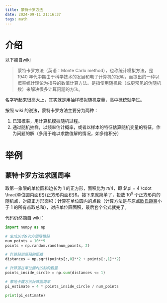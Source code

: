 ```yaml
---
title: 蒙特卡罗方法
date: 2024-09-11 21:16:37
tags: math
---
```


# 介绍

以下摘自[wiki](https://zh.wikipedia.org/wiki/%E8%92%99%E5%9C%B0%E5%8D%A1%E7%BE%85%E6%96%B9%E6%B3%95)

> 蒙特卡罗方法（英语：Monte Carlo method），也称统计模拟方法，是 1940 年代中期由于科学技术的发展和电子计算机的发明，而提出的一种以概率统计理论为指导的数值计算方法。是指使用随机数（或更常见的伪随机数）来解决很多计算问题的方法。

名字听起来很高大上，其实就是用抽样模拟随机变量，高中概统就学过。

按照 wiki 的说法，蒙特卡罗方法主要分为两种：

1. 已知概率，用计算机模拟随机过程。
2. 通过随机抽样，以频率估计概率，或者以样本的特征估算随机变量的特征，作为问题的解（多用于难以求数值解的情况，如多维积分）

# 举例

## 蒙特卡罗方法求圆周率

取第一象限的单位圆和边长为 1 的正方形，面积比为 $\pi / 4$，即 $\pi = 4 \cdot \frac{单位圆内面积}{正方形内面积}$。接下来就简单了，投放 $10^9$ 个正方形内的随机点，对应正方形面积；计算在单位圆内的点数（计算方法是与原点[欧氏距离](https://zh.wikipedia.org/wiki/%E6%AC%A7%E5%87%A0%E9%87%8C%E5%BE%97%E8%B7%9D%E7%A6%BB)小于 1 的所有点取总和），对应单位圆面积，最后套个公式就完了。

代码仍然摘自 wiki：

```python
import numpy as np

# 生成10的9次方個隨機點
num_points = 10**9
points = np.random.rand(num_points, 2)

# 計算點到原點的距離
distances = np.sqrt(points[:,0]**2 + points[:,1]**2)

# 計算落在單位圓內的點的數量
points_inside_circle = np.sum(distances <= 1)

# 蒙地卡羅方法計算圓周率
pi_estimate = 4 * points_inside_circle / num_points

print(pi_estimate)
```
